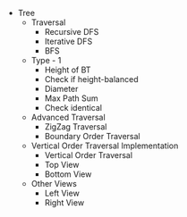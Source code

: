 - Tree
    - Traversal 
        - Recursive DFS
        - Iterative DFS
        - BFS
    - Type - 1 
        - Height of BT
        - Check if height-balanced
        - Diameter
        - Max Path Sum
        - Check identical
    - Advanced Traversal
        - ZigZag Traversal
        - Boundary Order Traversal
    - Vertical Order Traversal Implementation
        - Vertical Order Traversal 
        - Top View
        - Bottom View
    - Other Views
        - Left View
        - Right View
